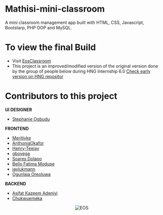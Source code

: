 # Mathisi-mini-classroom
A mini classroom management app built with HTML, CSS, Javascript, Bootstarp, PHP OOP and MySQL.

# To view the final Build
- Visit [EosClassroom](http://eosminiclassroom.000webhostapp.com/)
- This project is an improved/modified version of the original version done by the group of people below during HNG Internship 6.0 [Check early version on HNG repositor](https://github.com/hngi/Team-EOS-Mini-Classroom)

# Contributors to this project

**UI DESIGNER**
- [Stephanie Ogbudu](https://github.com/StephanieOgbudu)

**FRONTEND**
- [Meritiyke](https://github.com/Meritiyke)
- [AnthoniaOkafor](https://github.com/AnthoniaOkafor)
- [Henry-Teejay](https://github.com/Henry-Teejay)
- [gboyega](https://github.com/gboyega)
- [Soares Dolapo](https://github.com/DolapoSoares)
- [Bello Fatima Modupe](https://github.com/TechieTee)
- [jaylukmann](https://github.com/jaylukmann)
- [Ogunlaja Oreoluwa](https://github.com/Ore-cathy)

**BACKEND**
- [Asifat Kazeem Adeniyi](https://github.com/Kazeeem)
- [Chukwuemeka](https://github.com/Emex4gman)

<div align="center">

![EOS](http://eosminiclassroom.000webhostapp.com/New-Mathisi-Mockup/New-Home.png)

<br>

</div>
